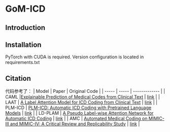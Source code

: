 # GoM-ICD
## Introduction
## Installation
PyTorch with CUDA is required. Version configuration is located in requirements.txt 

## Citation
代码参考了：
| Model | Paper | Original Code |
| ----- | ----- | ------------- |
|  CAML |[Explainable Prediction of Medical Codes from Clinical Text](https://aclanthology.org/N18-1100/) | [link](https://github.com/jamesmullenbach/caml-mimic) | 
|  LAAT | [A Label Attention Model for ICD Coding from Clinical Text](https://dl.acm.org/doi/10.5555/3491440.3491901) | [link](https://github.com/aehrc/LAAT) |
|  PLM-ICD | [PLM-ICD: Automatic ICD Coding with Pretrained Language Models](https://aclanthology.org/2022.clinicalnlp-1.2/) | [link](https://github.com/MiuLab/PLM-ICD) |
|  LD-PLAM | [A Pseudo Label-wise Attention Network for Automatic ICD Coding](https://ieeexplore.ieee.org/abstract/document/9837396) | [link](https://github.com/CSUBioGroup/LD-PLAM) |
|    AMC   | [Automated Medical Coding on MIMIC-III and MIMIC-IV: A Critical Review and Replicability Study](https://doi.org/10.1145/3539618.3591918) | [link](https://github.com/xiaoruijiang/joakim_edin-medical-coding-reproducibility-sigir2023) |
